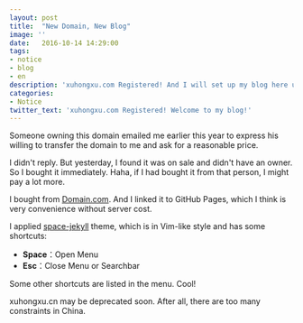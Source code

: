 ```yaml
---
layout: post
title:  "New Domain, New Blog"
image: ''
date:   2016-10-14 14:29:00
tags:
- notice
- blog
- en
description: 'xuhongxu.com Registered! And I will set up my blog here using this vim-like theme. Wonderful!'
categories:
- Notice
twitter_text: 'xuhongxu.com Registered! Welcome to my blog!'
---
```


Someone owning this domain emailed me earlier this year to express his willing to transfer the domain to me and ask for a reasonable price.

I didn't reply. But yesterday, I found it was on sale and didn't have an owner. So I bought it immediately. Haha, if I had bought it from that person, I might pay a lot more.

I bought from [Domain.com](http://www.domain.com). And I linked it to GitHub Pages, which I think is very convenience without server cost.

I applied [space-jekyll](https://github.com/victorvoid/space-jekyll-template) theme, which is in Vim-like style and has some shortcuts:

- **Space**：Open Menu
- **Esc**：Close Menu or Searchbar

Some other shortcuts are listed in the menu. Cool!

xuhongxu.cn may be deprecated soon. After all, there are too many constraints in China.
